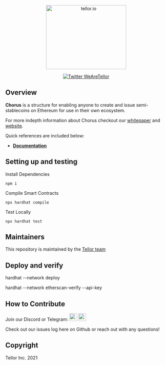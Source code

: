 <p align="center">
  <a href='https://www.tellor.io/'>
    <img src= 'https://raw.githubusercontent.com/tellor-io/chorus/master/frontend/public/apple-touch-icon.png' width="250" height="200" alt='tellor.io' />
  </a>
</p>

<p align="center">
  <a href='https://twitter.com/WeAreTellor'>
    <img src= 'https://img.shields.io/twitter/url/http/shields.io.svg?style=social' alt='Twitter WeAreTellor' />
  </a> 
</p>


## Overview <a name="overview"> </a>  

<b>Chorus</b> is a structure for enabling anyone to create and issue semi-stablecoins on Ethereum for use in their own ecosystem.

For more indepth information about Chorus checkout our [whitepaper](https://docs.tellor.io/chorus/whitepaper) and [website](https://chorus.tellor.io/). 

Quick references are included below: 

* <b> [Documentation](https://docs.tellor.io/chorus/)</b>


## Setting up and testing

Install Dependencies
```
npm i
```
Compile Smart Contracts
```
npx hardhat compile
```

Test Locally
```
npx hardhat test
```

## Maintainers <a name="maintainers"> </a> 
This repository is maintained by the [Tellor team](https://github.com/orgs/tellor-io/people)

## Deploy and verify

hardhat --network <networkName> deploy

hardhat --network <networkName> etherscan-verify --api-key <api-key>

## How to Contribute<a name="how2contribute"> </a>  
Join our Discord or Telegram:
[<img src="./public/telegram.png" width="24" height="24">](https://t.me/tellor)
[<img src="./public/discord.png" width="24" height="24">](https://discord.gg/zFcM3G)

Check out our issues log here on Github or reach out with any questions! 

## Copyright

Tellor Inc. 2021
